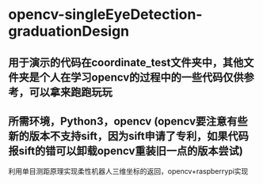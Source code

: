 # opencv-singleEyeDetection-graduationDesign
## 用于演示的代码在coordinate_test文件夹中，其他文件夹是个人在学习opencv的过程中的一些代码仅供参考，可以拿来跑跑玩玩
## 所需环境，Python3，opencv (opencv要注意有些新的版本不支持sift，因为sift申请了专利，如果代码报sift的错可以卸载opencv重装旧一点的版本尝试)
利用单目测距原理实现柔性机器人三维坐标的返回，opencv+raspberrypi实现
